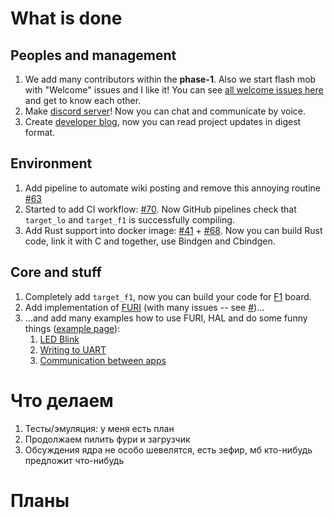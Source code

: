 # What is done

## Peoples and management

1. We add many contributors within the **phase-1**. Also we start flash mob with "Welcome" issues and I like it! You can see [all welcome issues here]() and get to know each other.
2. Make [discord server]()! Now you can chat and communicate by voice.
3. Create [developer blog](), now you can read project updates in digest format.

## Environment

1. Add pipeline to automate wiki posting and remove this annoying routine [#63](https://github.com/Flipper-Zero/flipperzero-firmware-community/pull/63)
2. Started to add CI workflow:  [#70](https://github.com/Flipper-Zero/flipperzero-firmware-community/pull/70). Now GitHub pipelines check that `target_lo` and `target_f1` is successfully compiling.
3. Add Rust support into docker image: [#41](https://github.com/Flipper-Zero/flipperzero-firmware-community/pull/41) + [#68](https://github.com/Flipper-Zero/flipperzero-firmware-community/pull/68). Now you can build Rust code, link it with C and together, use Bindgen and Cbindgen.

## Core and stuff

1. Completely add `target_f1`, now you can build your code for [F1]() board.
2. Add implementation of [FURI]() (with many issues -- see [#]())...
3. ...and add many examples how to use FURI, HAL and do some funny things ([example page]()):
	1. [LED Blink]()
	2. [Writing to UART]()
	3. [Communication between apps]()

# Что делаем

1. Тесты/эмуляция: у меня есть план
2. Продолжаем пилить фури и загрузчик
3. Обсуждения ядра не особо шевелятся, есть зефир, мб кто-нибудь предложит что-нибудь

# Планы

